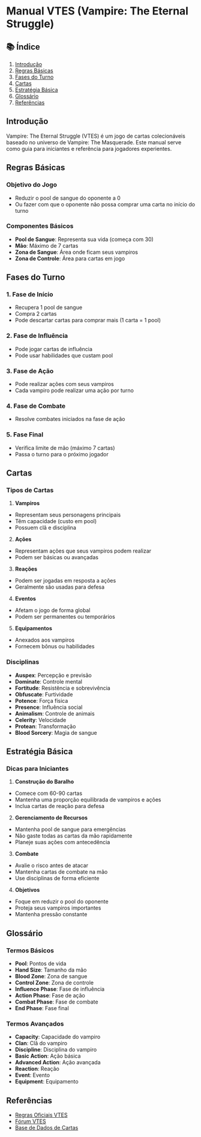 # Manual VTES (Vampire: The Eternal Struggle)

## 📚 Índice
1. [Introdução](#introdução)
2. [Regras Básicas](#regras-básicas)
3. [Fases do Turno](#fases-do-turno)
4. [Cartas](#cartas)
5. [Estratégia Básica](#estratégia-básica)
6. [Glossário](#glossário)
7. [Referências](#referências)

## Introdução
Vampire: The Eternal Struggle (VTES) é um jogo de cartas colecionáveis baseado no universo de Vampire: The Masquerade. Este manual serve como guia para iniciantes e referência para jogadores experientes.

## Regras Básicas

### Objetivo do Jogo
- Reduzir o pool de sangue do oponente a 0
- Ou fazer com que o oponente não possa comprar uma carta no início do turno

### Componentes Básicos
- **Pool de Sangue**: Representa sua vida (começa com 30)
- **Mão**: Máximo de 7 cartas
- **Zona de Sangue**: Área onde ficam seus vampiros
- **Zona de Controle**: Área para cartas em jogo

## Fases do Turno

### 1. Fase de Início
- Recupera 1 pool de sangue
- Compra 2 cartas
- Pode descartar cartas para comprar mais (1 carta = 1 pool)

### 2. Fase de Influência
- Pode jogar cartas de influência
- Pode usar habilidades que custam pool

### 3. Fase de Ação
- Pode realizar ações com seus vampiros
- Cada vampiro pode realizar uma ação por turno

### 4. Fase de Combate
- Resolve combates iniciados na fase de ação

### 5. Fase Final
- Verifica limite de mão (máximo 7 cartas)
- Passa o turno para o próximo jogador

## Cartas

### Tipos de Cartas
1. **Vampiros**
  - Representam seus personagens principais
  - Têm capacidade (custo em pool)
  - Possuem clã e disciplina

2. **Ações**
  - Representam ações que seus vampiros podem realizar
  - Podem ser básicas ou avançadas

3. **Reações**
  - Podem ser jogadas em resposta a ações
  - Geralmente são usadas para defesa

4. **Eventos**
  - Afetam o jogo de forma global
  - Podem ser permanentes ou temporários

5. **Equipamentos**
  - Anexados aos vampiros
  - Fornecem bônus ou habilidades

### Disciplinas
- **Auspex**: Percepção e previsão
- **Dominate**: Controle mental
- **Fortitude**: Resistência e sobrevivência
- **Obfuscate**: Furtividade
- **Potence**: Força física
- **Presence**: Influência social
- **Animalism**: Controle de animais
- **Celerity**: Velocidade
- **Protean**: Transformação
- **Blood Sorcery**: Magia de sangue

## Estratégia Básica

### Dicas para Iniciantes
1. **Construção do Baralho**
  - Comece com 60-90 cartas
  - Mantenha uma proporção equilibrada de vampiros e ações
  - Inclua cartas de reação para defesa

2. **Gerenciamento de Recursos**
  - Mantenha pool de sangue para emergências
  - Não gaste todas as cartas da mão rapidamente
  - Planeje suas ações com antecedência

3. **Combate**
  - Avalie o risco antes de atacar
  - Mantenha cartas de combate na mão
  - Use disciplinas de forma eficiente

4. **Objetivos**
  - Foque em reduzir o pool do oponente
  - Proteja seus vampiros importantes
  - Mantenha pressão constante

## Glossário

### Termos Básicos
- **Pool**: Pontos de vida
- **Hand Size**: Tamanho da mão
- **Blood Zone**: Zona de sangue
- **Control Zone**: Zona de controle
- **Influence Phase**: Fase de influência
- **Action Phase**: Fase de ação
- **Combat Phase**: Fase de combate
- **End Phase**: Fase final

### Termos Avançados
- **Capacity**: Capacidade do vampiro
- **Clan**: Clã do vampiro
- **Discipline**: Disciplina do vampiro
- **Basic Action**: Ação básica
- **Advanced Action**: Ação avançada
- **Reaction**: Reação
- **Event**: Evento
- **Equipment**: Equipamento

## Referências
- [Regras Oficiais VTES](https://www.vekn.net/rules)
- [Fórum VTES](https://www.vekn.net/forum)
- [Base de Dados de Cartas](https://www.vekn.net/card-lists) 